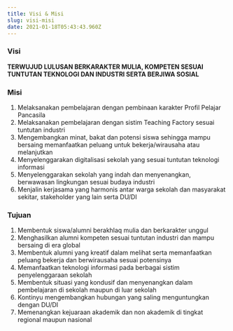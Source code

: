```yaml
---
title: Visi & Misi
slug: visi-misi
date: 2021-01-18T05:43:43.960Z
---
```

### Visi

<!--StartFragment-->

**TERWUJUD LULUSAN BERKARAKTER MULIA, KOMPETEN SESUAI TUNTUTAN TEKNOLOGI DAN INDUSTRI SERTA BERJIWA SOSIAL**

<!--EndFragment-->

### Misi

<!--StartFragment-->

1. Melaksanakan pembelajaran dengan pembinaan karakter Profil Pelajar Pancasila
2. Melaksanakan pembelajaran dengan sistim Teaching Factory sesuai tuntutan industri
3. Mengembangkan minat, bakat dan potensi siswa sehingga mampu bersaing memanfaatkan peluang untuk bekerja/wirausaha atau melanjutkan
4. Menyelenggarakan digitalisasi sekolah yang sesuai tuntutan teknologi informasi
5. Menyelenggarakan sekolah yang indah dan menyenangkan, berwawasan lingkungan sesuai budaya industri
6. Menjalin kerjasama yang harmonis antar warga sekolah dan masyarakat sekitar, stakeholder yang lain serta DU/DI

<!--EndFragment-->

### Tujuan

<!--StartFragment-->

1. Membentuk siswa/alumni berakhlaq mulia dan berkarakter unggul
2. Menghasilkan alumni kompeten sesuai tuntutan industri dan mampu bersaing di era global
3. Membentuk alumni yang kreatif dalam melihat serta memanfaatkan peluang bekerja dan berwirausaha sesuai potensinya
4. Memanfaatkan teknologi informasi pada berbagai sistim penyelenggaraan sekolah
5. Membentuk situasi yang kondusif dan menyenangkan dalam pembelajaran di sekolah maupun di luar sekolah
6. Kontinyu mengembangkan hubungan yang saling menguntungkan dengan DU/DI
7. Memenangkan kejuaraan akademik dan non akademik di tingkat regional maupun nasional

<!--EndFragment-->